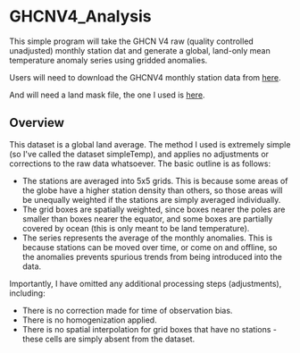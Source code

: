 # GHCNV4_Analysis

This simple program will take the GHCN V4 raw (quality controlled unadjusted) monthly station dat and generate a global, land-only mean temperature anomaly series using gridded anomalies.

Users will need to download the GHCNV4 monthly station data from [here](https://www.ncdc.noaa.gov/data-access/land-based-station-data/land-based-datasets/global-historical-climatology-network-monthly-version-4).

And will need a land mask file, the one I used is [here](https://drive.google.com/file/d/1nSDlTfMbyquCQflAvScLM6K4dvgQ7JBj/view?usp=sharing).

## Overview
This dataset is a global land average. The method I used is extremely simple (so I've called the dataset simpleTemp), and applies no adjustments or corrections to the raw data whatsoever. The basic outline is as follows:

- The stations are averaged into 5x5 grids. This is because some areas of the globe have a higher station density than others, so those areas will be unequally weighted if the stations are simply averaged individually.
- The grid boxes are spatially weighted, since boxes nearer the poles are smaller than boxes nearer the equator, and some boxes are partially covered by ocean (this is only meant to be land temperature).
- The series represents the average of the monthly anomalies. This is because stations can be moved over time, or come on and offline, so the anomalies prevents spurious trends from being introduced into the data.

Importantly, I have omitted any additional processing steps (adjustments), including:

- There is no correction made for time of observation bias.
- There is no homogenization applied.
- There is no spatial interpolation for grid boxes that have no stations - these cells are simply absent from the dataset.

